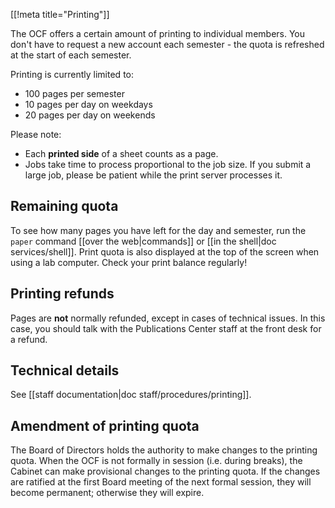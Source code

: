 [[!meta title="Printing"]]

The OCF offers a certain amount of printing to individual members. You don't
have to request a new account each semester - the quota is refreshed at the
start of each semester.

Printing is currently limited to:

 * 100 pages per semester
 * 10 pages per day on weekdays
 * 20 pages per day on weekends

Please note:

 * Each **printed side** of a sheet counts as a page.
 * Jobs take time to process proportional to the job size.  If you submit a
   large job, please be patient while the print server processes it.


## Remaining quota

To see how many pages you have left for the day and semester, run the `paper`
command [[over the web|commands]] or [[in the shell|doc services/shell]]. Print
quota is also displayed at the top of the screen when using a lab computer.
Check your print balance regularly!

## Printing refunds

Pages are **not** normally refunded, except in cases of technical issues. In
this case, you should talk with the Publications Center staff at the front desk
for a refund.

## Technical details

See [[staff documentation|doc staff/procedures/printing]].

## Amendment of printing quota
<!-- RT#6159 -->
The Board of Directors holds the authority to make changes to the printing
quota. When the OCF is not formally in session (i.e. during breaks), the
Cabinet can make provisional changes to the printing quota. If the changes are
ratified at the first Board meeting of the next formal session, they will
become permanent; otherwise they will expire.
